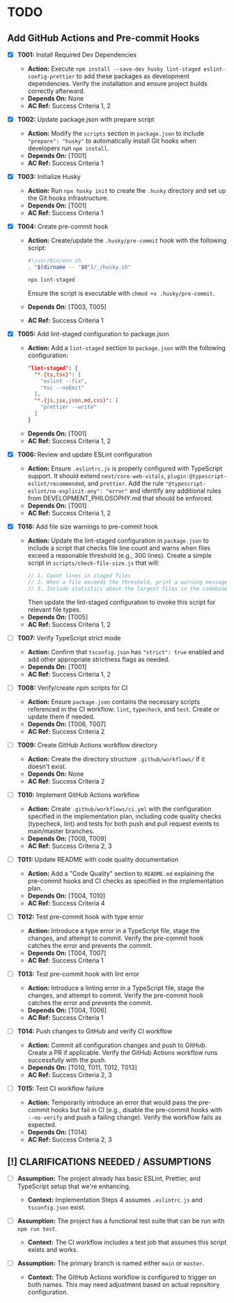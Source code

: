 # TODO

## Add GitHub Actions and Pre-commit Hooks

- [x] **T001:** Install Required Dev Dependencies

  - **Action:** Execute `npm install --save-dev husky lint-staged eslint-config-prettier` to add these packages as development dependencies. Verify the installation and ensure project builds correctly afterward.
  - **Depends On:** None
  - **AC Ref:** Success Criteria 1, 2

- [x] **T002:** Update package.json with prepare script

  - **Action:** Modify the `scripts` section in `package.json` to include `"prepare": "husky"` to automatically install Git hooks when developers run `npm install`.
  - **Depends On:** [T001]
  - **AC Ref:** Success Criteria 1

- [x] **T003:** Initialize Husky

  - **Action:** Run `npx husky init` to create the `.husky` directory and set up the Git hooks infrastructure.
  - **Depends On:** [T001]
  - **AC Ref:** Success Criteria 1

- [x] **T004:** Create pre-commit hook

  - **Action:** Create/update the `.husky/pre-commit` hook with the following script:

    ```sh
    #!/usr/bin/env sh
    . "$(dirname -- "$0")/_/husky.sh"

    npx lint-staged
    ```

    Ensure the script is executable with `chmod +x .husky/pre-commit`.

  - **Depends On:** [T003, T005]
  - **AC Ref:** Success Criteria 1

- [x] **T005:** Add lint-staged configuration to package.json

  - **Action:** Add a `lint-staged` section to `package.json` with the following configuration:
    ```json
    "lint-staged": {
      "*.{ts,tsx}": [
        "eslint --fix",
        "tsc --noEmit"
      ],
      "*.{js,jsx,json,md,css}": [
        "prettier --write"
      ]
    }
    ```
  - **Depends On:** [T001]
  - **AC Ref:** Success Criteria 1, 2

- [x] **T006:** Review and update ESLint configuration

  - **Action:** Ensure `.eslintrc.js` is properly configured with TypeScript support. It should extend `next/core-web-vitals`, `plugin:@typescript-eslint/recommended`, and `prettier`. Add the rule `"@typescript-eslint/no-explicit-any": "error"` and identify any additional rules from DEVELOPMENT_PHILOSOPHY.md that should be enforced.
  - **Depends On:** [T001]
  - **AC Ref:** Success Criteria 1, 2

- [x] **T016:** Add file size warnings to pre-commit hook

  - **Action:** Update the lint-staged configuration in `package.json` to include a script that checks file line count and warns when files exceed a reasonable threshold (e.g., 300 lines). Create a simple script in `scripts/check-file-size.js` that will:
    ```js
    // 1. Count lines in staged files
    // 2. When a file exceeds the threshold, print a warning message but allow the commit
    // 3. Include statistics about the largest files in the codebase
    ```
    Then update the lint-staged configuration to invoke this script for relevant file types.
  - **Depends On:** [T005]
  - **AC Ref:** Success Criteria 1, 2

- [ ] **T007:** Verify TypeScript strict mode

  - **Action:** Confirm that `tsconfig.json` has `"strict": true` enabled and add other appropriate strictness flags as needed.
  - **Depends On:** [T001]
  - **AC Ref:** Success Criteria 1, 2

- [ ] **T008:** Verify/create npm scripts for CI

  - **Action:** Ensure `package.json` contains the necessary scripts referenced in the CI workflow: `lint`, `typecheck`, and `test`. Create or update them if needed.
  - **Depends On:** [T006, T007]
  - **AC Ref:** Success Criteria 2

- [ ] **T009:** Create GitHub Actions workflow directory

  - **Action:** Create the directory structure `.github/workflows/` if it doesn't exist.
  - **Depends On:** None
  - **AC Ref:** Success Criteria 2

- [ ] **T010:** Implement GitHub Actions workflow

  - **Action:** Create `.github/workflows/ci.yml` with the configuration specified in the implementation plan, including code quality checks (typecheck, lint) and tests for both push and pull request events to main/master branches.
  - **Depends On:** [T008, T009]
  - **AC Ref:** Success Criteria 2, 3

- [ ] **T011:** Update README with code quality documentation

  - **Action:** Add a "Code Quality" section to `README.md` explaining the pre-commit hooks and CI checks as specified in the implementation plan.
  - **Depends On:** [T004, T010]
  - **AC Ref:** Success Criteria 4

- [ ] **T012:** Test pre-commit hook with type error

  - **Action:** Introduce a type error in a TypeScript file, stage the changes, and attempt to commit. Verify the pre-commit hook catches the error and prevents the commit.
  - **Depends On:** [T004, T007]
  - **AC Ref:** Success Criteria 1

- [ ] **T013:** Test pre-commit hook with lint error

  - **Action:** Introduce a linting error in a TypeScript file, stage the changes, and attempt to commit. Verify the pre-commit hook catches the error and prevents the commit.
  - **Depends On:** [T004, T006]
  - **AC Ref:** Success Criteria 1

- [ ] **T014:** Push changes to GitHub and verify CI workflow

  - **Action:** Commit all configuration changes and push to GitHub. Create a PR if applicable. Verify the GitHub Actions workflow runs successfully with the push.
  - **Depends On:** [T010, T011, T012, T013]
  - **AC Ref:** Success Criteria 2, 3

- [ ] **T015:** Test CI workflow failure
  - **Action:** Temporarily introduce an error that would pass the pre-commit hooks but fail in CI (e.g., disable the pre-commit hooks with `--no-verify` and push a failing change). Verify the workflow fails as expected.
  - **Depends On:** [T014]
  - **AC Ref:** Success Criteria 2, 3

## [!] CLARIFICATIONS NEEDED / ASSUMPTIONS

- [ ] **Assumption:** The project already has basic ESLint, Prettier, and TypeScript setup that we're enhancing.

  - **Context:** Implementation Steps 4 assumes `.eslintrc.js` and `tsconfig.json` exist.

- [ ] **Assumption:** The project has a functional test suite that can be run with `npm run test`.

  - **Context:** The CI workflow includes a test job that assumes this script exists and works.

- [ ] **Assumption:** The primary branch is named either `main` or `master`.
  - **Context:** The GitHub Actions workflow is configured to trigger on both names. This may need adjustment based on actual repository configuration.
